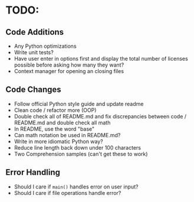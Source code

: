 # TODO:

## Code Additions

- Any Python optimizations
- Write unit tests?
- Have user enter in options first and display the total number of licenses
  possible before asking how many they want?
- Context manager for opening an closing files

## Code Changes

- Follow official Python style guide and update readme
- Clean code / refactor more (OOP)
- Double check all of README.md and fix discrepancies between code / README.md
  and double check all math
- In README, use the word "base"
- Can math notation be used in README.md?
- Write in more idiomatic Python way?
- Reduce line length back down under 100 characters
- Two Comprehension samples (can't get these to work)

## Error Handling

- Should I care if `main()` handles error on user input?
- Should I care if file operations handle error?
